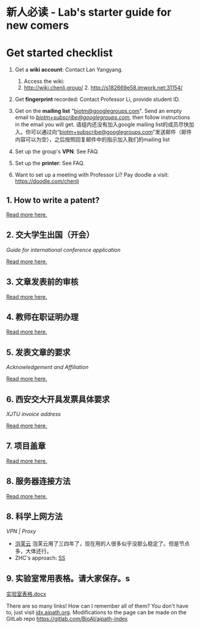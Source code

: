 # 新人必读 - Lab's starter guide for new comers

# Get started checklist

1. Get a **wiki account**: Contact Lan Yangyang.

   1. Access the wiki:
   1. http://wiki.chenli.group/
      2. http://s182669e58.imwork.net:31154/

2. Get **fingerprint** recorded: Contact Professor Li, provide student ID. 

3. Get on the **mailing list** "biotm@googlegroups.com".
   Send an empty email to *biotm+subscribe@googlegroups.com*, then follow instructions in the email you will get.
   请组内还没有加入google mailing list的成员尽快加入。你可以通过向“biotm+subscribe@googlegroups.com”发送邮件（邮件内容可以为空），之后按照回复邮件中的指示加入我们的mailing list 

4. Set up the group's **VPN**: See FAQ.

5. Set up the **printer**: See FAQ.

6. Want to set up a meeting with Professor Li? Pay doodle a visit: https://doodle.com/chenli

## 1. How to write a patent?

[Read more here.](Group_Issue_Management/专利写作说明.md)

## 2. 交大学生出国（开会）

*Guide for international conference application*

[Read more here.](Group_Issue_Management/交大学生出国（开会）.md)

## 3. 文章发表前的审核

[Read more here.]()

## 4. 教师在职证明办理

[Read more here.](Group_Issue_Management/教师在职证明办理.md)

## 5. 发表文章的要求

*Acknowledgement and Affiliation*

[Read more here.](Group_Issue_Management/发表文章的要求.md)

## 6. 西安交大开具发票具体要求

*XJTU invoice address*

[Read more here.](Group_Issue_Management/西安交大开具发票具体要求.md)

## 7. 项目盖章

[Read more here.](Group_Issue_Management/项目盖章.md)

## 8. 服务器连接方法

[Read more here.](Group_Issue_Management/服务器连接方法.md)

## 8. 科学上网方法

*VPN | Proxy*

- [泡芙云](https://docs.paofu.info/)  泡芙云用了三四年了，现在用的人很多似乎没那么稳定了。但是节点多，大体还行。
- ZHC's approach: [SS](files/Shadowsocks.zip)

## 9. 实验室常用表格。请大家保存。s

[实验室表格.docx](https://github.com/NIUYI0511/Chenli_group_wiki/blob/main/docs/Group_Issue_Management/files/实验室表格.docx)

There are so many links! How can I remember all of them?
You don't have to, just visit [idx.aipath.org](https://idx.aipath.org/). Modifications to the page can be made on the GitLab repo https://gitlab.com/BioAI/aipath-index
